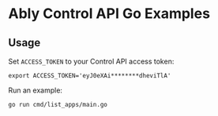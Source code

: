 # Ably Control API Go Examples

## Usage

Set `ACCESS_TOKEN` to your Control API access token:

```
export ACCESS_TOKEN='eyJ0eXAi********dheviTlA'
```

Run an example:

```
go run cmd/list_apps/main.go
```
